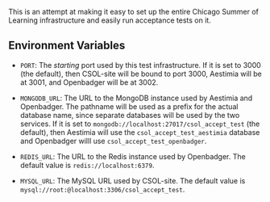 This is an attempt at making it easy to set up the entire Chicago Summer
of Learning infrastructure and easily run acceptance tests on it.

## Environment Variables

* `PORT`: The *starting* port used by this test infrastructure.
  If it is set to 3000 (the default), then CSOL-site will be bound to
  port 3000, Aestimia will be at 3001, and Openbadger will be at 3002.

* `MONGODB_URL`: The URL to the MongoDB instance used by Aestimia and
  Openbadger. The pathname will be used as a prefix for the actual
  database name, since separate databases will be used by the
  two services. If it is set to
  `mongodb://localhost:27017/csol_accept_test` (the default), then
  Aestimia will use the `csol_accept_test_aestimia` database and
  Openbadger willl use `csol_accept_test_openbadger`.

* `REDIS_URL`: The URL to the Redis instance used by Openbadger. The
  default value is `redis://localhost:6379`.

* `MYSQL_URL`: The MySQL URL used by CSOL-site. The default value is
  `mysql://root:@localhost:3306/csol_accept_test`.
